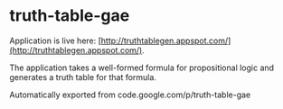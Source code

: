 # truth-table-gae

Application is live here: [http://truthtablegen.appspot.com/](http://truthtablegen.appspot.com/).

The application takes a well-formed formula for propositional logic and generates a truth table for that formula.

Automatically exported from code.google.com/p/truth-table-gae
